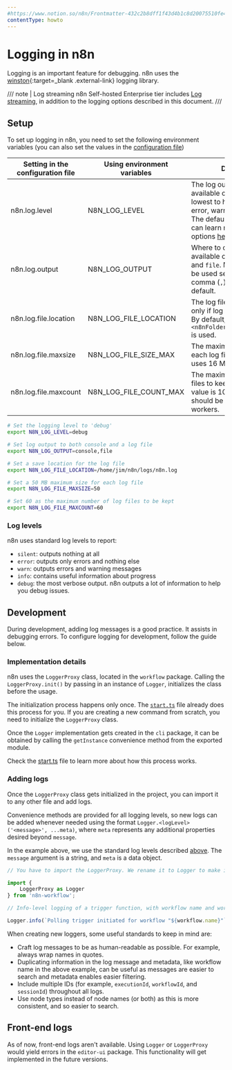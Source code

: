 ```yaml
---
#https://www.notion.so/n8n/Frontmatter-432c2b8dff1f43d4b1c8d20075510fe4
contentType: howto
---
```


# Logging in n8n

Logging is an important feature for debugging. n8n uses the [winston](https://www.npmjs.com/package/winston){:target=_blank .external-link} logging library.

/// note | Log streaming
n8n Self-hosted Enterprise tier includes [Log streaming](/log-streaming.md), in addition to the logging options described in this document.
///
## Setup

To set up logging in n8n, you need to set the following environment variables (you can also set the values in the [configuration file](/hosting/configuration/environment-variables/index.md))

| Setting in the configuration file | Using environment variables | Description |
|-----------------------------------|-----------------------------|-------------|
| n8n.log.level | N8N_LOG_LEVEL | The log output level. The available options are (from lowest to highest level) are error, warn, info, and debug. The default value is `info`. You can learn more about these options [here](#log-levels). |
| n8n.log.output | N8N_LOG_OUTPUT | Where to output logs. The available options are `console` and `file`. Multiple values can be used separated by a comma (`,`). `console` is used by default. |
| n8n.log.file.location | N8N_LOG_FILE_LOCATION | The log file location, used only if log output is set to file. By default, `<n8nFolderPath>/logs/n8n.log` is used. |
| n8n.log.file.maxsize | N8N_LOG_FILE_SIZE_MAX | The maximum size (in MB) for each log file. By default, n8n uses 16 MB. |
| n8n.log.file.maxcount | N8N_LOG_FILE_COUNT_MAX | The maximum number of log files to keep. The default value is 100. This value should be set when using workers. |


```bash
# Set the logging level to 'debug'
export N8N_LOG_LEVEL=debug

# Set log output to both console and a log file
export N8N_LOG_OUTPUT=console,file

# Set a save location for the log file
export N8N_LOG_FILE_LOCATION=/home/jim/n8n/logs/n8n.log

# Set a 50 MB maximum size for each log file
export N8N_LOG_FILE_MAXSIZE=50

# Set 60 as the maximum number of log files to be kept
export N8N_LOG_FILE_MAXCOUNT=60
```

### Log levels

n8n uses standard log levels to report:

- `silent`: outputs nothing at all
- `error`: outputs only errors and nothing else
- `warn`: outputs errors and warning messages
- `info`: contains useful information about progress
- `debug`: the most verbose output. n8n outputs a lot of information to help you debug issues.


## Development

During development, adding log messages is a good practice. It assists in debugging errors. To configure logging for development, follow the guide below.

### Implementation details

n8n uses the `LoggerProxy` class, located in the `workflow` package. Calling the `LoggerProxy.init()` by passing in an instance of `Logger`, initializes the class before the usage.

The initialization process happens only once. The [`start.ts`](https://github.com/n8n-io/n8n/blob/master/packages/cli/commands/start.ts) file already does this process for you. If you are creating a new command from scratch, you need to initialize the `LoggerProxy` class.

Once the `Logger` implementation gets created in the `cli` package, it can be obtained by calling the `getInstance` convenience method from the exported module.

Check the [start.ts](https://github.com/n8n-io/n8n/blob/master/packages/cli/commands/start.ts) file to learn more about how this process works.

### Adding logs

Once the `LoggerProxy` class gets initialized in the project, you can import it to any other file and add logs.

Convenience methods are provided for all logging levels, so new logs can be added whenever needed using the format `Logger.<logLevel>('<message>', ...meta)`, where `meta` represents any additional properties desired beyond `message`.

In the example above, we use the standard log levels described [above](#log-levels). The `message` argument is a string, and `meta` is a data object.

```js
// You have to import the LoggerProxy. We rename it to Logger to make it easier

import {
	LoggerProxy as Logger
} from 'n8n-workflow';

// Info-level logging of a trigger function, with workflow name and workflow ID as additional metadata properties

Logger.info(`Polling trigger initiated for workflow "${workflow.name}"`, {workflowName: workflow.name, workflowId: workflow.id});
```

When creating new loggers, some useful standards to keep in mind are:

- Craft log messages to be as human-readable as possible. For example, always wrap names in quotes.
- Duplicating information in the log message and metadata, like workflow name in the above example, can be useful as messages are easier to search and metadata enables easier filtering.
- Include multiple IDs (for example, `executionId`, `workflowId`, and `sessionId`) throughout all logs.
- Use node types instead of node names (or both) as this is more consistent, and so easier to search.

## Front-end logs

As of now, front-end logs aren't available. Using `Logger` or `LoggerProxy` would yield errors in the `editor-ui` package. This functionality will get implemented in the future versions.
